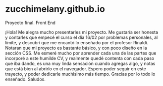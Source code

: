 # zucchimelany.github.io

Proyecto final. Front End

¡Hola! Me alegra mucho presentarles mi proyecto. Me gustaría ser honesta y contarles que empecé el curso el día 16/02 por problemas personales, al límite, y descubrí que me encantó lo enseñado por el profesor Rinaldi. Notaran que mi proyecto es bastante básico, y con poco diseño en la sección CSS. Me esmeré mucho por aprender cada una de las partes que incorporé a este humilde CV, y realmente quedé contenta con cada paso que iba dando, es una muy linda sensación cuando agregas algo, y notas que está bien al abrirlo en el navegador. Espero poder seguir en este trayecto, y poder dedicarle muchisimo más tiempo. Gracias por lo todo lo enseñado. Saludos.
